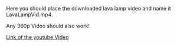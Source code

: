 Here you should place the downloaded lava lamp video and name it LavaLampVid.mp4.

Any 360p Video should also work!

[Link of the youtube Video](https://youtu.be/zlhsrRqttV4?si=LSK9j8HkU5d43ged)
